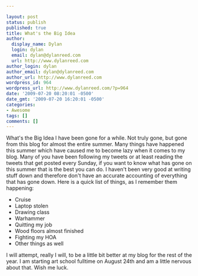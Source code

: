 ```yaml
---

layout: post
status: publish
published: true
title: What's the Big Idea
author:
  display_name: Dylan
  login: dylan
  email: dylan@dylanreed.com
  url: http://www.dylanreed.com
author_login: dylan
author_email: dylan@dylanreed.com
author_url: http://www.dylanreed.com
wordpress_id: 964
wordpress_url: http://www.dylanreed.com/?p=964
date: '2009-07-20 08:20:01 -0500'
date_gmt: '2009-07-20 16:20:01 -0500'
categories:
- Awesome
tags: []
comments: []
---
```


What's the Big Idea I have been gone for a while. Not truly gone, but gone from this blog for almost the entire summer. Many things have happened this summer which have caused me to become lazy when it comes to my blog. Many of you have been following my tweets or at least reading the tweets that get posted every Sunday, if you want to know what has gone on this summer that is the best you can do. I haven't been very good at writing stuff down and therefore don't have an accurate accounting of everything that has gone down. Here is a quick list of things, as I remember them happening:

  * Cruise
  * Laptop stolen
  * Drawing class
  * Warhammer
  * Quitting my job
  * Wood floors almost finished
  * Fighting my HOA
  * Other things as well
  


  
I will attempt, really I will, to be a little bit better at my blog for the rest of the year. I am starting art school fulltime on August 24th and am a little nervous about that. Wish me luck.
